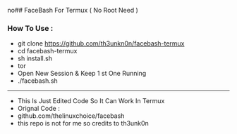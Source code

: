 no## FaceBash For Termux ( No Root Need )
### How To Use :
* git clone https://github.com/th3unkn0n/facebash-termux
* cd facebash-termux
* sh install.sh
* tor
* Open New Session & Keep 1 st One Running
* ./facebash.sh

---

* This Is Just Edited Code So It Can Work In Termux
* Orignal Code : 
* github.com/thelinuxchoice/facebash
* this repo is not for me so credits to th3unk0n
